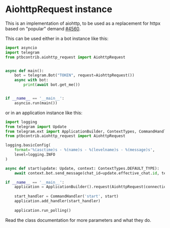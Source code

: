 # AiohttpRequest instance

This is an implementation of aiohttp, to be used as a replacement for httpx based on "popular" demand [#4560](python-telegram-bot/python-telegram-bot#4560).

This can be used either in a bot instance like this:
```python
import asyncio
import telegram
from ptbcontrib.aiohttp_request import AiohttpRequest


async def main():
    bot = telegram.Bot("TOKEN", request=AiohttpRequest())
    async with bot:
        print(await bot.get_me())


if __name__ == '__main__':
    asyncio.run(main())
```

or in an application instance like this:
```python
import logging
from telegram import Update
from telegram.ext import ApplicationBuilder, ContextTypes, CommandHandler
from ptbcontrib.aiohttp_request import AiohttpRequest

logging.basicConfig(
    format='%(asctime)s - %(name)s - %(levelname)s - %(message)s',
    level=logging.INFO
)

async def start(update: Update, context: ContextTypes.DEFAULT_TYPE):
    await context.bot.send_message(chat_id=update.effective_chat.id, text="I'm a bot, please talk to me!")

if __name__ == '__main__':
    application = ApplicationBuilder().request(AiohttpRequest(connection_pool_size=256)).get_updates_request(AiohttpRequest()).token('TOKEN').build()
    
    start_handler = CommandHandler('start', start)
    application.add_handler(start_handler)
    
    application.run_polling()
```

Read the class documentation for more parameters and what they do.